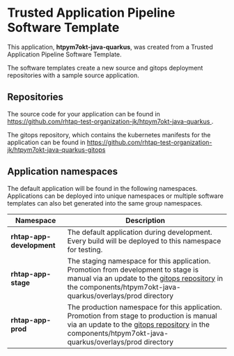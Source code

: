 # Trusted Application Pipeline Software Template

This application, **htpym7okt-java-quarkus**, was created from a Trusted Application Pipeline Software Template.

The software templates create a new source and gitops deployment repositories with a sample source application. 

## Repositories

The source code for your application can be found in [https://github.com/rhtap-test-organization-jk/htpym7okt-java-quarkus ](https://github.com/rhtap-test-organization-jk/htpym7okt-java-quarkus ).
 
The gitops repository, which contains the kubernetes manifests for the application can be found in 
[https://github.com/rhtap-test-organization-jk/htpym7okt-java-quarkus-gitops ](https://github.com/rhtap-test-organization-jk/htpym7okt-java-quarkus-gitops ) 

## Application namespaces 

The default application will be found in the following namespaces. Applications can be deployed into unique namespaces or multiple software templates can also bet generated into the same group namespaces.  

|  Namespace   |  Description   |  
| -------- | -------- |   
| **rhtap-app-development** | The default application during development. Every build will be deployed to this namespace for testing. | 
| **rhtap-app-stage** | The staging namespace for this application. Promotion from development to stage is manual via an update to the [gitops repository](https://github.com/rhtap-test-organization-jk/htpym7okt-java-quarkus-gitops ) in the components/htpym7okt-java-quarkus/overlays/prod directory |  
| **rhtap-app-prod** | The production namespace for this application. Promotion from stage to production is manual via an update to the [gitops repository](https://github.com/rhtap-test-organization-jk/htpym7okt-java-quarkus-gitops ) in the components/htpym7okt-java-quarkus/overlays/prod directory | 